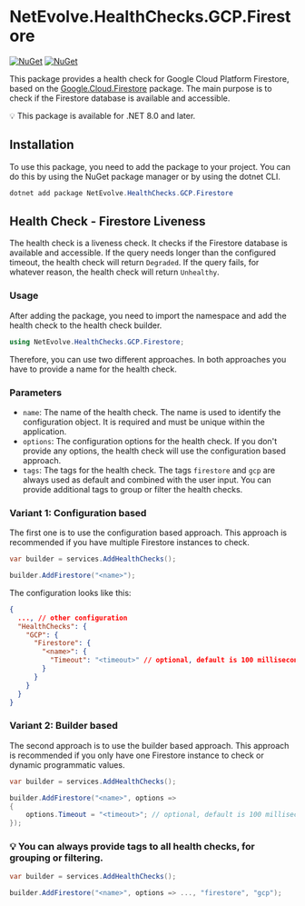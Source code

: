 # NetEvolve.HealthChecks.GCP.Firestore

[![NuGet](https://img.shields.io/nuget/v/NetEvolve.HealthChecks.GCP.Firestore?logo=nuget)](https://www.nuget.org/packages/NetEvolve.HealthChecks.GCP.Firestore/)
[![NuGet](https://img.shields.io/nuget/dt/NetEvolve.HealthChecks.GCP.Firestore?logo=nuget)](https://www.nuget.org/packages/NetEvolve.HealthChecks.GCP.Firestore/)

This package provides a health check for Google Cloud Platform Firestore, based on the [Google.Cloud.Firestore](https://www.nuget.org/packages/Google.Cloud.Firestore/) package. The main purpose is to check if the Firestore database is available and accessible.

:bulb: This package is available for .NET 8.0 and later.

## Installation
To use this package, you need to add the package to your project. You can do this by using the NuGet package manager or by using the dotnet CLI.
```powershell
dotnet add package NetEvolve.HealthChecks.GCP.Firestore
```

## Health Check - Firestore Liveness
The health check is a liveness check. It checks if the Firestore database is available and accessible.
If the query needs longer than the configured timeout, the health check will return `Degraded`.
If the query fails, for whatever reason, the health check will return `Unhealthy`.

### Usage
After adding the package, you need to import the namespace and add the health check to the health check builder.
```csharp
using NetEvolve.HealthChecks.GCP.Firestore;
```
Therefore, you can use two different approaches. In both approaches you have to provide a name for the health check.

### Parameters
- `name`: The name of the health check. The name is used to identify the configuration object. It is required and must be unique within the application.
- `options`: The configuration options for the health check. If you don't provide any options, the health check will use the configuration based approach.
- `tags`: The tags for the health check. The tags `firestore` and `gcp` are always used as default and combined with the user input. You can provide additional tags to group or filter the health checks.

### Variant 1: Configuration based
The first one is to use the configuration based approach. This approach is recommended if you have multiple Firestore instances to check.
```csharp
var builder = services.AddHealthChecks();

builder.AddFirestore("<name>");
```

The configuration looks like this:
```json
{
  ..., // other configuration
  "HealthChecks": {
    "GCP": {
      "Firestore": {
        "<name>": {
          "Timeout": "<timeout>" // optional, default is 100 milliseconds
        }
      }
    }
  }
}
```

### Variant 2: Builder based
The second approach is to use the builder based approach. This approach is recommended if you only have one Firestore instance to check or dynamic programmatic values.
```csharp
var builder = services.AddHealthChecks();

builder.AddFirestore("<name>", options =>
{
    options.Timeout = "<timeout>"; // optional, default is 100 milliseconds
});
```

### :bulb: You can always provide tags to all health checks, for grouping or filtering.

```csharp
var builder = services.AddHealthChecks();

builder.AddFirestore("<name>", options => ..., "firestore", "gcp");
```
